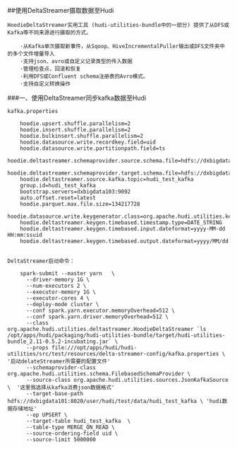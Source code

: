 ##使用DeltaStreamer摄取数据至Hudi

    HoodieDeltaStreamer实用工具 (hudi-utilities-bundle中的一部分) 提供了从DFS或Kafka等不同来源进行摄取的方式。
    
        ·从Kafka单次摄取新事件，从Sqoop、HiveIncrementalPuller输出或DFS文件夹中的多个文件增量导入
        ·支持json、avro或自定义记录类型的传入数据
        ·管理检查点，回滚和恢复
        ·利用DFS或Confluent schema注册表的Avro模式。
        ·支持自定义转换操作
        
###一、使用DeltaStreamer同步kafka数据至Hudi

    kafka.properties
        
        hoodie.upsert.shuffle.parallelism=2
        hoodie.insert.shuffle.parallelism=2
        hoodie.bulkinsert.shuffle.parallelism=2
        hoodie.datasource.write.recordkey.field=uid
        hoodie.datasource.write.partitionpath.field=ts
        hoodie.deltastreamer.schemaprovider.source.schema.file=hdfs://dxbigdata101:8020/user/hudi/test/data/schema.avsc
        hoodie.deltastreamer.schemaprovider.target.schema.file=hdfs://dxbigdata101:8020/user/hudi/test/data/schema.avsc
        hoodie.deltastreamer.source.kafka.topic=hudi_test_kafka
        group.id=hudi_test_kafka
        bootstrap.servers=dxbigdata103:9092
        auto.offset.reset=latest
        hoodie.parquet.max.file.size=134217728
        hoodie.datasource.write.keygenerator.class=org.apache.hudi.utilities.keygen.TimestampBasedKeyGenerator
        hoodie.deltastreamer.keygen.timebased.timestamp.type=DATE_STRING
        hoodie.deltastreamer.keygen.timebased.input.dateformat=yyyy-MM-dd HH:mm:ssuid
        hoodie.deltastreamer.keygen.timebased.output.dateformat=yyyy/MM/dd


    DeltaStreamer启动命令：
    
        spark-submit --master yarn   \      
          --driver-memory 1G \
          --num-executors 2 \
          --executor-memory 1G \
          --executor-cores 4 \
          --deploy-mode cluster \
          --conf spark.yarn.executor.memoryOverhead=512 \
          --conf spark.yarn.driver.memoryOverhead=512 \
          --class org.apache.hudi.utilities.deltastreamer.HoodieDeltaStreamer `ls /opt/apps/hudi/packaging/hudi-utilities-bundle/target/hudi-utilities-bundle_2.11-0.5.2-incubating.jar` \
          --props file:///opt/apps/hudi/hudi-utilities/src/test/resources/delta-streamer-config/kafka.properties \ '启动delateStreamer所需要的配置文件'
          --schemaprovider-class org.apache.hudi.utilities.schema.FilebasedSchemaProvider \
          --source-class org.apache.hudi.utilities.sources.JsonKafkaSource \  '这里我选择从kafka消费json数据格式'
          --target-base-path hdfs://dxbigdata101:8020/user/hudi/test/data/hudi_test_kafka \ 'hudi数据存储地址'
          --op UPSERT \
          --target-table hudi_test_kafka  \
          --table-type MERGE_ON_READ \
          --source-ordering-field uid \
          --source-limit 5000000